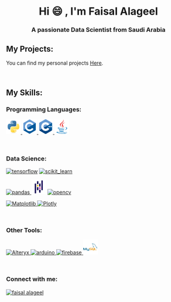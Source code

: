 <h1 align="center">Hi 😄 , I'm Faisal Alageel</h1>
<h3 align="center">A passionate Data Scientist from Saudi Arabia</h3>


<h2 align="left">My Projects: </h2>
 
 You can find my personal projects [Here](https://github.com/Faisal-Alageel?tab=repositories).

<br>
<h2 align="left">My Skills: </h2>
<h3 align="left">Programming Languages:</h3>
<p align="left"> <a href="https://www.python.org" target="_blank" rel="noreferrer"> <img src="https://raw.githubusercontent.com/devicons/devicon/master/icons/python/python-original.svg" alt="python" width="40" height="40"/> </a> <a href="https://www.cprogramming.com/" target="_blank" rel="noreferrer"> <img src="https://raw.githubusercontent.com/devicons/devicon/master/icons/c/c-original.svg" alt="c" width="40" alt="C" height="40"/> </a> 
<a href="https://www.w3schools.com/cpp/" target="_blank" rel="noreferrer"> <img src="https://raw.githubusercontent.com/devicons/devicon/master/icons/cplusplus/cplusplus-original.svg" alt="cplusplus" width="40" height="40"/> </a>  <a href="https://www.java.com" target="_blank" rel="noreferrer"> <img src="https://raw.githubusercontent.com/devicons/devicon/master/icons/java/java-original.svg" alt="java" width="40" height="40"/> </a>  
</p> 
<br>

<h3 align="left">Data Science:</h3>
<p align="left"> 
<a href="https://www.tensorflow.org" target="_blank" rel="noreferrer"> <img src="https://www.vectorlogo.zone/logos/tensorflow/tensorflow-icon.svg" alt="tensorflow" width="40" height="40"/></a>  <a href="https://scikit-learn.org/" target="_blank" rel="noreferrer"> <img src="https://upload.wikimedia.org/wikipedia/commons/0/05/Scikit_learn_logo_small.svg" alt="scikit_learn" width="40" height="40"/> </a> 

<a href="https://numpy.org" target="_blank" rel="noreferrer"> <img src="https://numpy.org/images/logo.svg" alt="pandas" width="40" height="40"/> </a>  <a href="https://pandas.pydata.org/" target="_blank" rel="noreferrer"></a> <img src="https://raw.githubusercontent.com/devicons/devicon/2ae2a900d2f041da66e950e4d48052658d850630/icons/pandas/pandas-original.svg" alt="pandas" width="40" height="40"/> </a> <a href="https://opencv.org/" target="_blank" rel="noreferrer"> <img src="https://www.vectorlogo.zone/logos/opencv/opencv-icon.svg" alt="opencv" width="40" height="40"/> </a>
 
<a href="https://matplotlib.org" target="_blank" rel="noreferrer"> <img src="https://matplotlib.org/_static/images/logo2.svg" alt="Matplotlib" width="40" height="40"/> </a> <a href="https://plotly.com" target="_blank" rel="noreferrer"> <img src="https://plotly-marketing-website.cdn.prismic.io/plotly-marketing-website/948b6663-9429-4bd6-a4cc-cb33231d4532_logo-plotly.svg" alt="Plotly" width="40" height="40"/> </a> 

</p>
<br>

<h3 align="left">Other Tools:</h3>
<p align="left"> 
<a href="https://www.alteryx.com/" target="_blank" rel="noreferrer"> <img src="https://www.alteryx.com/-/jssmedia/project/alteryx/navigation/alteryx-logo.svg?rev=0b88d1e27cb644418f494504949758f8" alt="Alteryx" width="40" height="40"/> </a>
<a href="https://www.arduino.cc/" target="_blank" rel="noreferrer"> <img src="https://cdn.worldvectorlogo.com/logos/arduino-1.svg" alt="arduino" width="40" height="40"/> </a>
<a href="https://firebase.google.com/" target="_blank" rel="noreferrer"> <img src="https://www.vectorlogo.zone/logos/firebase/firebase-icon.svg" alt="firebase" width="40" height="40"/> </a>  <a href="https://www.mysql.com/" target="_blank" rel="noreferrer"> <img src="https://raw.githubusercontent.com/devicons/devicon/master/icons/mysql/mysql-original-wordmark.svg" alt="MySQL" width="40" height="40"/> </a>
</p>

<br>
<h3 align="left">Connect with me:</h3>
<p align="left">
<a href="https://linkedin.com/in/faisal-alageel" target="blank"><img align="center" src="https://raw.githubusercontent.com/rahuldkjain/github-profile-readme-generator/master/src/images/icons/Social/linked-in-alt.svg" alt="faisal alageel" height="30" width="40" /></a>
</p>


